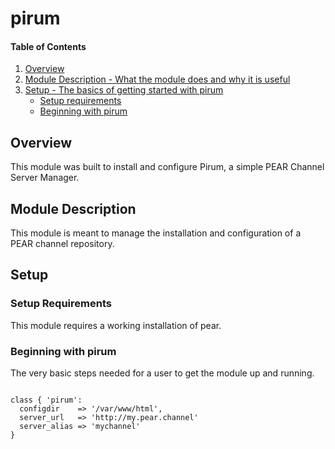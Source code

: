 # pirum

#### Table of Contents

1. [Overview](#overview)
2. [Module Description - What the module does and why it is useful](#module-description)
3. [Setup - The basics of getting started with pirum](#setup)
    * [Setup requirements](#setup-requirements)
    * [Beginning with pirum](#beginning-with-pirum)

## Overview

This module was built to install and configure Pirum, a simple PEAR Channel Server Manager.

## Module Description

This module is meant to manage the installation and configuration of a PEAR channel repository.

## Setup

### Setup Requirements

This module requires a working installation of pear.

### Beginning with pirum

The very basic steps needed for a user to get the module up and running.

~~~puppet

class { 'pirum': 
  configdir    => '/var/www/html',
  server_url   => 'http://my.pear.channel'
  server_alias => 'mychannel'
}
~~~
